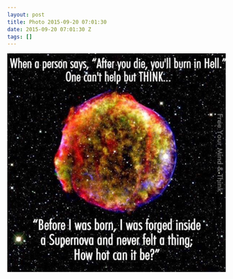 ```yaml
---
layout: post
title: Photo 2015-09-20 07:01:30
date: 2015-09-20 07:01:30 Z
tags: []
---
```

![](/media/2015/09/129475532199.jpg)
